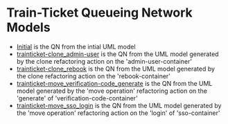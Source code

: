 # Train-Ticket Queueing Network Models

 - [Initial](trainticket-initial.jmva) is the QN from the intial UML model
 - [trainticket-clone_admin-user](trainticket-clone_admin-user.jmva) is the QN from the UML model generated by the clone refactoring action on the 'admin-user-container'
 - [trainticket-clone_rebook](trainticket-clone_rebook.jmva) is the QN from the UML model generated by the clone refactoring action on the 'rebook-container'
 - [trainticket-move_verification-code_generate](trainticket-move_verification-code_generate.jmva) is the QN from the UML model generated by the 'move operation' refactoring action on the 'generate' of 'verification-code-container'
 - [trainticket-move_sso_login](trainticket-move_sso_login.jmva) is the QN from the UML model generated by the 'move operation' refactoring action on the 'login' of 'sso-container'
